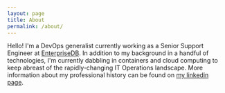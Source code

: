 ```yaml
---
layout: page
title: About
permalink: /about/
---
```


Hello!  I'm a DevOps generalist currently working as a Senior Support Engineer at [EnterpriseDB](http://www.enterprisedb.com).  In addition to my background in a handful of technologies, I'm currently dabbling in containers and cloud computing to keep abreast of the rapidly-changing IT Operations landscape.  More information about my professional history can be found on [my linkedin page](https://www.linkedin.com/in/richyen/).
